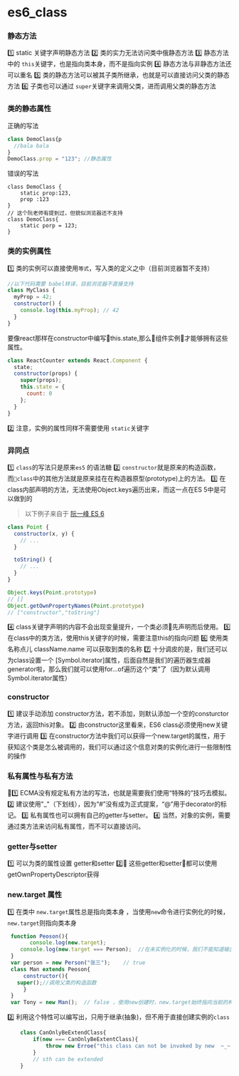 # es6_class

### 静态方法
1️⃣ static 关键字声明静态方法
2️⃣ 类的实力无法访问类中俄静态方法
3️⃣ 静态方法中的 `this`关键字，也是指向类本身，而不是指向实例
4️⃣ 静态方法与非静态方法还可以重名
5️⃣ 类的静态方法可以被其子类所继承，也就是可以直接访问父类的静态方法
6️⃣ 子类也可以通过 `super`关键字来调用父类，进而调用父类的静态方法

### 类的静态属性

正确的写法
```js
class DemoClass{p
  //bala bala
}
DemoClass.prop = "123"; //静态属性
```
错误的写法
```JS
class DemoClass {
    static prop:123,
    prop :123
}
// 这个阮老师有提到过，但貌似浏览器还不支持
class DemoClass{
    static porp = 123;
}
```
### 类的实例属性
1️⃣ 类的实例可以直接使用`等式`，写入类的定义之中（目前浏览器暂不支持）
```js
//以下代码需要 babel转译，目前浏览器不直接支持
class MyClass {
  myProp = 42;
  constructor() {
    console.log(this.myProp); // 42
  }
}
```
要像react那样在constructor中编写this.state,那么组件实例才能够拥有这些属性。
```js
class ReactCounter extends React.Component {
  state;
  constructor(props) {
    super(props);
    this.state = {
      count: 0
    };
  }
}
```
2️⃣ 注意，实例的属性同样不需要使用 `static`关键字

### 异同点
1️⃣ `class`的写法只是原来`es5` 的语法糖
2️⃣ `constructor`就是原来的构造函数，而`class`中的其他方法就是原来挂在在构造器原型(prototype)上的方法。
3️⃣ 在class内部声明的方法，无法使用Object.keys遍历出来，而这一点在ES 5中是可以做到的
> 以下例子来自于 [阮一峰 ES 6](http://es6.ruanyifeng.com/#docs/class)
```js
class Point {
  constructor(x, y) {
    // ...
  }

  toString() {
    // ...
  }
}

Object.keys(Point.prototype)
// []
Object.getOwnPropertyNames(Point.prototype)
// ["constructor","toString"]
```
4️⃣ class关键字声明的内容不会出现变量提升，一个类必须先声明而后使用。
5️⃣ 在class中的类方法，使用this关键字的时候，需要注意this的指向问题
6️⃣ 使用类名称点儿 className.name 可以获取到类的名称
7️⃣ 十分调皮的是，我们还可以为class设置一个 [Symbol.iterator]属性，后面自然是我们的遍历器生成器 generator啦，那么我们就可以使用for...of遍历这个“类”了（因为默认调用Symbol.iterator属性）

### constructor
1️⃣ 建议手动添加 constructor方法，若不添加，则默认添加一个空的consturctor方法，返回this对象。
2️⃣ 由constructor这里看来，ES6 class必须使用new关键字进行调用
3️⃣ 在constructor方法中我们可以获得一个new.target的属性，用于获知这个类是怎么被调用的，我们可以通过这个信息对类的实例化进行一些限制性的操作

### 私有属性与私有方法
1️⃣ ECMA没有规定私有方法的写法，也就是需要我们使用“特殊的”技巧去模拟。
2️⃣ 建议使用"_"（下划线），因为“#”没有成为正式提案，“@”用于decorator的标记。
3️⃣ 私有属性也可以拥有自己的getter与setter。
4️⃣ 当然，对象的实例，需要通过类方法来访问私有属性，而不可以直接访问。

### getter与setter
1️⃣ 可以为类的属性设置 getter和setter
2️⃣ 这些getter和setter都可以使用 getOwnPropertyDescriptor获得

### new.target 属性
1️⃣ 在类中 `new.target`属性总是指向类本身 ，当使用`new`命令进行实例化的时候，`new.target`则指向类本身
```js
 function Peoson(){
       console.log(new.target);  
    console.log(new.target === Person);  //在未实例化的时候，我们不能知道输出
 }
 var person = new Person("张三");    // true
 class Man extends Peoson{
     constructor(){
   super();//调用父类的构造函数
     }
 }
 var Tony = new Man();  // false ，使用new创建时，new.target始终指向当前的构造器constructor
```
2️⃣ 利用这个特性可以编写出，只用于继承(抽象)，但不用于直接创建实例的`class`
```js
    class CanOnlyBeExtendClass{
        if(new === CanOnlyBeExtentClass){
            throw new Erroe("this class can not be invoked by new  ~_~ ");
        }
        // sth can be extended
    }
```







